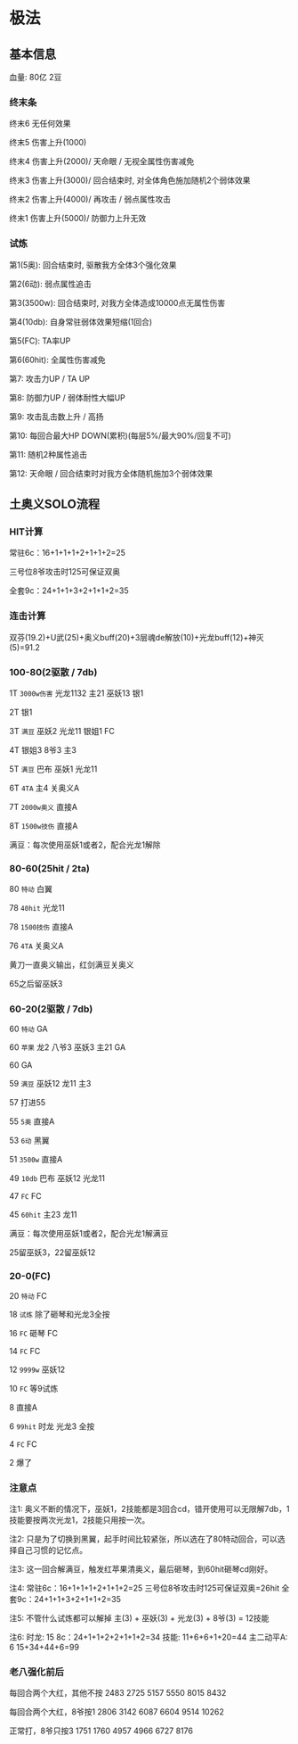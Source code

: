 # 极法

## 基本信息

血量: 80亿 2豆

### 终末条

终末6 无任何效果

终末5 伤害上升(1000)

终末4 伤害上升(2000)/ 天命眼 / 无视全属性伤害减免

终末3 伤害上升(3000)/ 回合结束时, 对全体角色施加随机2个弱体效果

终末2 伤害上升(4000)/ 再攻击 / 弱点属性攻击

终末1 伤害上升(5000)/ 防御力上升无效

### 试炼

第1(5奥): 回合结束时, 驱散我方全体3个强化效果

第2(6动): 弱点属性追击

第3(3500w): 回合结束时, 对我方全体造成10000点无属性伤害

第4(10db): 自身常驻弱体效果短缩(1回合)

第5(FC): TA率UP

第6(60hit): 全属性伤害减免

第7: 攻击力UP / TA UP

第8: 防御力UP / 弱体耐性大幅UP

第9: 攻击乱击数上升 / 高扬

第10: 每回合最大HP DOWN(累积)(每层5%/最大90%/回复不可)

第11: 随机2种属性追击

第12: 天命眼 / 回合结束时对我方全体随机施加3个弱体效果

## 土奥义SOLO流程

### HIT计算

常驻6c：16+1+1+1+2+1+1+2=25

三号位8爷攻击时125可保证双奥

全套9c：24+1+1+3+2+1+1+2=35

### 连击计算

双芬(19.2)+U武(25)+奥义buff(20)+3层魂de解放(10)+光龙buff(12)+神灭(5)=91.2

### 100-80(2驱散 / 7db)

1T `3000w伤害` 光龙1132 主21 巫妖13 银1

2T 银1

3T `满豆` 巫妖2 光龙11 银姐1 FC

4T 银姐3 8爷3 主3

5T `满豆` 巴布 巫妖1 光龙11

6T `4TA` 主4 关奥义A

7T `2000w奥义` 直接A

8T `1500w技伤` 直接A

满豆：每次使用巫妖1或者2，配合光龙1解除

### 80-60(25hit / 2ta)

80 `特动` 白翼

78 `40hit` 光龙11

78 `1500技伤` 直接A

76 `4TA` 关奥义A

黄刀一直奥义输出，红剑满豆关奥义

65之后留巫妖3

### 60-20(2驱散 / 7db)

60 `特动` GA

60 `苹果` 龙2 八爷3 巫妖3 主21 GA

60 GA

59 `满豆` 巫妖12 龙11 主3

57 打进55

55 `5奥` 直接A

53 `6动` 黑翼

51 `3500w` 直接A

49 `10db` 巴布 巫妖12 光龙11

47 `FC` FC

45 `60hit` 主23 龙11

满豆：每次使用巫妖1或者2，配合光龙1解满豆

25留巫妖3，22留巫妖12

### 20-0(FC)

20 `特动` FC

18 `试炼` 除了砸琴和光龙3全按

16 `FC` 砸琴 FC

14 `FC` FC

12 `9999w` 巫妖12

10 `FC` 等9试炼

8 直接A

6 `99hit` 时龙 光龙3 全按

4 `FC` FC

2 爆了

### 注意点

注1:
奥义不断的情况下，巫妖1，2技能都是3回合cd，错开使用可以无限解7db，1技能要按两次光龙1，2技能只用按一次。

注2:
只是为了切换到黑翼，起手时间比较紧张，所以选在了80特动回合，可以选择自己习惯的记忆点。

注3:
这一回合解满豆，触发红苹果清奥义，最后砸琴，到60hit砸琴cd刚好。

注4:
常驻6c：16+1+1+1+2+1+1+2=25
三号位8爷攻击时125可保证双奥=26hit
全套9c：24+1+1+3+2+1+1+2=35

注5:
不管什么试炼都可以解掉
主(3) + 巫妖(3) + 光龙(3) + 8爷(3) = 12技能

注6:
时龙: 15
8c：24+1+1+2+2+1+1+2=34
技能: 11+6+6+1+20=44
主二动平A: 6
15+34+44+6=99

### 老八强化前后

每回合两个大红，其他不按
2483 2725
5157 5550
8015 8432

每回合两个大红，8爷按1
2806 3142
6087 6604
9514 10262

正常打，8爷只按3
1751 1760
4957 4966
6727 8176
